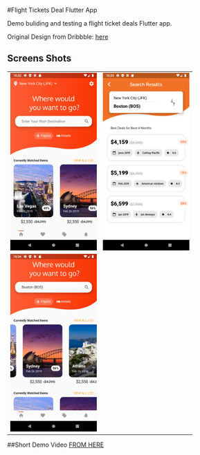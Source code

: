 #Flight Tickets Deal Flutter App

Demo buliding and testing a flight ticket deals Flutter app.

Original Design from Dribbble: [here](https://dribbble.com/shots/5662956-Flight-Tickets-Deal-Tracker-App-Day-340-365-Project365 "here")

## Screens Shots
<table style={border:"none"}>
<tr>
<td>
<img src="https://github.com/AhmedAbouelkher/flight_tickets_deal_app/blob/master/screenshots/Screenshot%201.png" alt="Home Screen/Tap" width="200"/>
</td>
<td>
<img src="https://github.com/AhmedAbouelkher/flight_tickets_deal_app/blob/master/screenshots/Screenshot%202.png" alt="Search Screen" width="200"/>
</td>
</tr>

<tr>
<td>
<img src="https://github.com/AhmedAbouelkher/flight_tickets_deal_app/blob/master/screenshots/Screenshot%203.png" alt="Search Screen" width="200"/>
</td>
</tr>

</table>

##Short Demo Video
[FROM HERE](https://drive.google.com/file/d/1CGZm9ssSaJMvpGxbJMYATzWOyNoCNXGe/view?usp=sharing "here")

